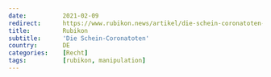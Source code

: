 ```yaml
---
date:          2021-02-09
redirect:      https://www.rubikon.news/artikel/die-schein-coronatoten-2
title:         Rubikon
subtitle:      'Die Schein-Coronatoten'
country:       DE
categories:    [Recht]
tags:          [rubikon, manipulation]
---
```

